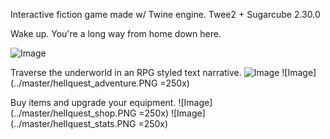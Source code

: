Interactive fiction game made w/ Twine engine. Twee2 + Sugarcube 2.30.0

Wake up. 
You're a long way from home down here.

![Image](../master/hellquest_home.PNG?raw=true)

Traverse the underworld in an RPG styled text narrative.
![Image](../master/hellquest_demon.PNG)
![Image](../master/hellquest_adventure.PNG =250x)

Buy items and upgrade your equipment.
![Image](../master/hellquest_shop.PNG =250x)
![Image](../master/hellquest_stats.PNG =250x)
